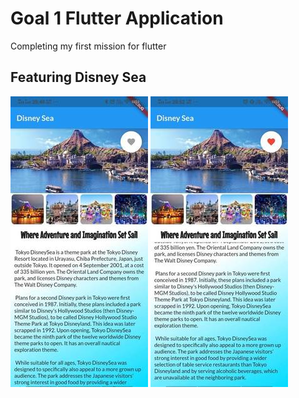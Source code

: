 # Goal 1 Flutter Application

Completing my first mission for flutter

## Featuring Disney Sea

![AppImage](https://github.com/RayTjan/SchoolTasks/blob/master/readmeImages/flutterDisneySea.jpg ) ![AppImage](https://github.com/RayTjan/SchoolTasks/blob/master/readmeImages/flutterDisneySea2.jpg )

